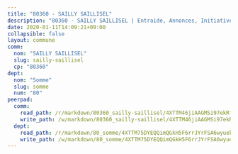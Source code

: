 ```yaml
---
title: "80360 - SAILLY SAILLISEL"
description: "80360 - SAILLY SAILLISEL | Entraide, Annonces, Initiatives"
date: 2020-01-11T14:09:21+09:00
collapsible: false
layout: commune
comm:
  nom: "SAILLY SAILLISEL"
  slug: sailly-saillisel
  cp: "80360"
dept:
  nom: "Somme"
  slug: somme
  num: "80"
peerpad:
  comm:
    read_path: /r/markdown/80360_sailly-saillisel/4XTTM46jiAAGMSi97ekRfC1CfYo5LT62CNUikes67aiERSSJx
    write_path: /w/markdown/80360_sailly-saillisel/4XTTM46jiAAGMSi97ekRfC1CfYo5LT62CNUikes67aiERSSJx-K3TgTpW5rB8bUHrcxEUCX2qhUDbTogjXQ7segsNdxak7oApMQqXTChDj2Pb46wvT8s3xdThWbZweiT4z44HBuMSFC9JUT9R9fyGY6jMidUJy1BRABvjnsNZXGbNVeKECZbLW1M9E
  dept:
    read_path: /r/markdown/80_somme/4XTTM75DYEQQimQGkH5F6rrJYrFSA6wyuekdgioEx7v45YjSw
    write_path: /w/markdown/80_somme/4XTTM75DYEQQimQGkH5F6rrJYrFSA6wyuekdgioEx7v45YjSw-K3TgTuB1DbUNHuFo9Fhh6JTUriPx8E5izGkmw9RSNTjUtMFPoZhqqp87szE8th3EytWSHGdhUuQUPjam8aJZh1SdH8pL3ibgUbMdNhU17kjAmSa49LMB2GjXvVwDVurE8mgce3XM
---
```


